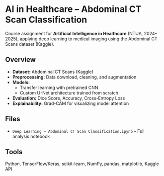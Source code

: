 # AI in Healthcare – Abdominal CT Scan Classification

Course assignment for **Artificial Intelligence in Healthcare** (NTUA, 2024–2025), applying deep learning to medical imaging using the Abdominal CT Scans dataset (Kaggle).

## Overview
- **Dataset:** Abdominal CT Scans (Kaggle)  
- **Preprocessing:** Data download, cleaning, and augmentation  
- **Models:**  
  - Transfer learning with pretrained CNN  
  - Custom U-Net architecture trained from scratch  
- **Evaluation:**  Dice Score, Accuracy, Cross-Entropy Loss
- **Explainability:** Grad-CAM for visualizing model attention  

## Files
- `Deep Learning – Abdominal CT Scan Classification.ipynb` – Full analysis notebook  

## Tools
Python, TensorFlow/Keras, scikit-learn, NumPy, pandas, matplotlib, Kaggle API
